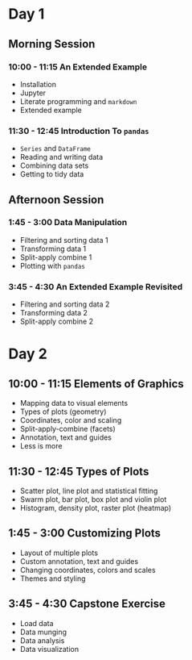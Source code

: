 # Day 1

## Morning Session

### 10:00 - 11:15 An Extended Example

- Installation
- Jupyter
- Literate programming and `markdown`
- Extended example

### 11:30 - 12:45 Introduction To `pandas`

- `Series` and `DataFrame`
- Reading and writing data
- Combining data sets
- Getting to tidy data

## Afternoon Session

### 1:45 - 3:00 Data Manipulation

- Filtering and sorting data 1
- Transforming data 1
- Split-apply combine 1
- Plotting with `pandas`

### 3:45 - 4:30 An Extended Example Revisited

- Filtering and sorting data 2
- Transforming data 2
- Split-apply combine 2

# Day 2

## 10:00 - 11:15 Elements of Graphics

- Mapping data to visual elements
- Types of plots (geometry)
- Coordinates, color and scaling
- Split-apply-combine (facets)
- Annotation, text and guides
- Less is more

## 11:30 - 12:45 Types of Plots

- Scatter plot, line plot and statistical fitting
- Swarm plot, bar plot, box plot and violin plot
- Histogram, density plot, raster plot (heatmap)

## 1:45 - 3:00 Customizing Plots

- Layout of multiple plots
- Custom annotation, text and guides
- Changing coordinates, colors and scales
- Themes and styling

## 3:45 - 4:30 Capstone Exercise

- Load data
- Data munging
- Data analysis
- Data visualization
